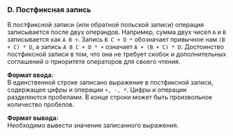 ### D. Постфиксная запись

В постфиксной записи (или обратной польской записи) операция записывается после двух операндов. 
Например, сумма двух чисел `A` и `B` записывается как `A B +`. 
Запись `B C + D *` обозначает привычное нам `(B + C) * D`, а запись `A B C + D * +` означает `A + (B + C) * D`. 
Достоинство постфиксной записи в том, что она не требует скобок и дополнительных соглашений о приоритете операторов для своего чтения.

**Формат ввода:**<br>
В единственной строке записано выражение в постфиксной записи, содержащее цифры и операции `+, -, *`. 
Цифры и операции разделяются пробелами. В конце строки может быть произвольное количество пробелов.

**Формат вывода:**<br>
Необходимо вывести значение записанного выражения.